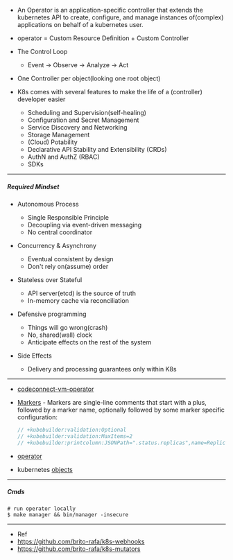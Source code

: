 

- An Operator is an application-specific controller that extends the kubernetes API to create, configure, and manage instances of(complex) applications on behalf of a kubernetes user.

- operator = Custom Resource Definition + Custom Controller

- The Control Loop
  - Event -> Observe -> Analyze -> Act
  
- One Controller per object(looking one root object)

- K8s comes with several features to make the life of a (controller) developer easier
  - Scheduling and Supervision(self-healing)
  - Configuration and Secret Management
  - Service Discovery and Networking
  - Storage Management
  - (Cloud) Potability
  - Declarative API Stability and Extensibility (CRDs)
  - AuthN and AuthZ (RBAC)
  - SDKs
  
---

##### Required Mindset

- Autonomous Process
  - Single Responsible Principle
  - Decoupling via event-driven messaging 
  - No central coordinator
  
- Concurrency & Asynchrony
  - Eventual consistent by design
  - Don't rely on(assume) order
  
- Stateless over Stateful
  - API server(etcd) is the source of truth
  - In-memory cache via reconciliation 
  
- Defensive programming
  - Things will go wrong(crash)
  - No, shared(wall) clock
  - Anticipate effects on the rest of the system    
  
- Side Effects
  - Delivery and processing guarantees only within K8s
  
---
- [codeconnect-vm-operator](https://github.com/embano1/codeconnect-vm-operator)
- [Markers](https://book.kubebuilder.io/reference/markers.html#markers-for-configcode-generation) - Markers are single-line comments that start with a plus, followed by a marker name, optionally followed by some marker specific configuration:
  ```go                                                                                                                                                                                                        
  // +kubebuilder:validation:Optional
  // +kubebuilder:validation:MaxItems=2
  // +kubebuilder:printcolumn:JSONPath=".status.replicas",name=Replicas,type=string
  ```

- [operator](https://kubernetes.io/docs/concepts/extend-kubernetes/operator/)
- kubernetes [objects](https://kubernetes.io/docs/concepts/overview/working-with-objects/) 











--- 

##### Cmds

```nashorn js
# run operator locally
$ make manager && bin/manager -insecure

```


---

- Ref
- https://github.com/brito-rafa/k8s-webhooks
- https://github.com/brito-rafa/k8s-mutators